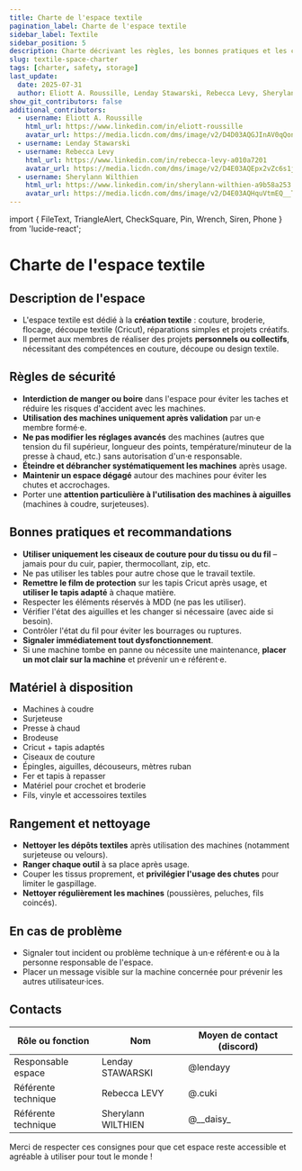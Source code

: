 ```yaml
---
title: Charte de l'espace textile
pagination_label: Charte de l'espace textile
sidebar_label: Textile
sidebar_position: 5
description: Charte décrivant les règles, les bonnes pratiques et les contacts pour l'espace textile du DeVinci Fablab.
slug: textile-space-charter
tags: [charter, safety, storage]
last_update:
  date: 2025-07-31
  author: Eliott A. Roussille, Lenday Stawarski, Rebecca Levy, Sherylann Wilthien
show_git_contributors: false
additional_contributors:
  - username: Eliott A. Roussille
    html_url: https://www.linkedin.com/in/eliott-roussille
    avatar_url: https://media.licdn.com/dms/image/v2/D4D03AQGJInAV0qQonQ/profile-displayphoto-shrink_400_400/B4DZZZ3PrjH4Ag-/0/1745264377148?e=1758153600&v=beta&t=qUIJD-O8iwugtWxnDqAeRsp_gwPM_281yS1PFUg00Z8
  - username: Lenday Stawarski
  - username: Rebecca Levy
    html_url: https://www.linkedin.com/in/rebecca-levy-a010a7201
    avatar_url: https://media.licdn.com/dms/image/v2/D4E03AQEpx2vZc6s1jA/profile-displayphoto-shrink_400_400/B4EZbXrgmoHIAk-/0/1747375230053?e=1758153600&v=beta&t=A8lMEXYE7mqn5HaPldh1XDxr_bn5aEiERetkxbjmhF0
  - username: Sherylann Wilthien
    html_url: https://www.linkedin.com/in/sherylann-wilthien-a9b58a253
    avatar_url: https://media.licdn.com/dms/image/v2/D4E03AQHquVtmEQ__Tw/profile-displayphoto-shrink_400_400/profile-displayphoto-shrink_400_400/0/1665741026566?e=1758153600&v=beta&t=oxGYSKHAFTePo594giT2uJFQI3Q-1ezTMPIRZEZcSDU
---
```


import { FileText, TriangleAlert, CheckSquare, Pin, Wrench, Siren, Phone } from 'lucide-react';

# Charte de l'espace textile

## <FileText size={32} /> Description de l'espace

- L'espace textile est dédié à la **création textile** : couture, broderie, flocage, découpe textile (Cricut), réparations simples et projets créatifs.
- Il permet aux membres de réaliser des projets **personnels ou collectifs**, nécessitant des compétences en couture, découpe ou design textile.

## <TriangleAlert size={32} /> Règles de sécurité

- **Interdiction de manger ou boire** dans l'espace pour éviter les taches et réduire les risques d'accident avec les machines.
- **Utilisation des machines uniquement après validation** par un·e membre formé·e.
- **Ne pas modifier les réglages avancés** des machines (autres que tension du fil supérieur, longueur des points, température/minuteur de la presse à chaud, etc.) sans autorisation d'un·e responsable.
- **Éteindre et débrancher systématiquement les machines** après usage.
- **Maintenir un espace dégagé** autour des machines pour éviter les chutes et accrochages.
- Porter une **attention particulière à l'utilisation des machines à aiguilles** (machines à coudre, surjeteuses).

## <CheckSquare size={32} /> Bonnes pratiques et recommandations

- **Utiliser uniquement les ciseaux de couture pour du tissu ou du fil** – jamais pour du cuir, papier, thermocollant, zip, etc.
- Ne pas utiliser les tables pour autre chose que le travail textile.
- **Remettre le film de protection** sur les tapis Cricut après usage, et **utiliser le tapis adapté** à chaque matière.
- Respecter les éléments réservés à MDD (ne pas les utiliser).
- Vérifier l'état des aiguilles et les changer si nécessaire (avec aide si besoin).
- Contrôler l'état du fil pour éviter les bourrages ou ruptures.
- **Signaler immédiatement tout dysfonctionnement**.
- Si une machine tombe en panne ou nécessite une maintenance, **placer un mot clair sur la machine** et prévenir un·e référent·e.

## <Wrench size={32} /> Matériel à disposition

- Machines à coudre
- Surjeteuse
- Presse à chaud
- Brodeuse
- Cricut + tapis adaptés
- Ciseaux de couture
- Épingles, aiguilles, découseurs, mètres ruban
- Fer et tapis à repasser
- Matériel pour crochet et broderie
- Fils, vinyle et accessoires textiles

## <Pin size={32} /> Rangement et nettoyage

- **Nettoyer les dépôts textiles** après utilisation des machines (notamment surjeteuse ou velours).
- **Ranger chaque outil** à sa place après usage.
- Couper les tissus proprement, et **privilégier l'usage des chutes** pour limiter le gaspillage.
- **Nettoyer régulièrement les machines** (poussières, peluches, fils coincés).

## <Siren size={32} /> En cas de problème

- Signaler tout incident ou problème technique à un·e référent·e ou à la personne responsable de l'espace.
- Placer un message visible sur la machine concernée pour prévenir les autres utilisateur·ices.

## <Phone size={32} /> Contacts

| Rôle ou fonction    | Nom                | Moyen de contact (discord) |
| ------------------- | ------------------ | -------------------------- |
| Responsable espace  | Lenday STAWARSKI   | @lendayy                   |
| Référente technique | Rebecca LEVY       | @.cuki                     |
| Référente technique | Sherylann WILTHIEN | @\_\_daisy\_               |

Merci de respecter ces consignes pour que cet espace reste accessible et agréable à utiliser pour tout le monde !
